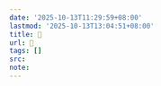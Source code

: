 ```yaml
---
date: '2025-10-13T11:29:59+08:00'
lastmod: '2025-10-13T13:04:51+08:00'
title: 󰣻
url: 󰣻
tags: []
src:
note:
---
```

